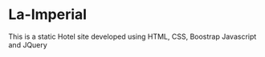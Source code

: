 # La-Imperial
This is a static Hotel site developed using HTML, CSS, Boostrap Javascript and JQuery
